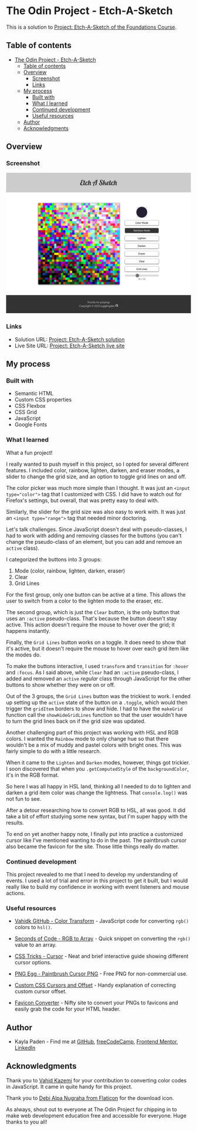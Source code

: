# The Odin Project - Etch-A-Sketch

This is a solution to [Project: Etch-A-Sketch of the Foundations Course](https://www.theodinproject.com/lessons/foundations-etch-a-sketch).

## Table of contents

- [The Odin Project - Etch-A-Sketch](#the-odin-project---etch-a-sketch)
  - [Table of contents](#table-of-contents)
  - [Overview](#overview)
    - [Screenshot](#screenshot)
    - [Links](#links)
  - [My process](#my-process)
    - [Built with](#built-with)
    - [What I learned](#what-i-learned)
    - [Continued development](#continued-development)
    - [Useful resources](#useful-resources)
  - [Author](#author)
  - [Acknowledgments](#acknowledgments)

## Overview

### Screenshot

![Etch-A-Sketch screenshot](./images/etch-a-sketch-screenshot.png)

### Links

- Solution URL: [Project: Etch-A-Sketch solution](https://github.com/jugglingdev/etch-a-sketch)
- Live Site URL: [Project: Etch-A-Sketch live site](https://jugglingdev.github.io/etch-a-sketch/)

## My process

### Built with

- Semantic HTML
- Custom CSS properties
- CSS Flexbox
- CSS Grid
- JavaScript
- Google Fonts

### What I learned

What a fun project!

I really wanted to push myself in this project, so I opted for several different features.  I included color, rainbow, lighten, darken, and eraser modes, a slider to change the grid size, and an option to toggle grid lines on and off.

The color picker was much more simple than I thought.  It was just an `<input type="color">` tag that I customized with CSS.  I did have to watch out for Firefox's settings, but overall, that was pretty easy to deal with.

Similarly, the slider for the grid size was also easy to work with. It was just an `<input type="range">` tag that needed minor doctoring.

Let's talk challenges.  Since JavaScript doesn't deal with pseudo-classes, I had to work with adding and removing classes for the buttons (you can't change the pseudo-class of an element, but you can add and remove an `active` class).  

I categorized the buttons into 3 groups:

  1. Mode (color, rainbow, lighten, darken, eraser)
  2. Clear
  3. Grid Lines

For the first group, only one button can be active at a time.  This allows the user to switch from a color to the lighten mode to the eraser, etc.

The second group, which is just the `Clear` button, is the only button that uses an `:active` pseudo-class.  That's because the button doesn't stay active.  This action doesn't require the mouse to hover over the grid; it happens instantly.

Finally, the `Grid Lines` button works on a toggle.  It does need to show that it's active, but it doesn't require the mouse to hover over each grid item like the modes do.

To make the buttons interactive, I used `transform` and `transition` for `:hover` and `:focus`.  As I said above, while `Clear` had an `:active` pseudo-class, I added and removed an `active` *regular* class through JavaScript for the other buttons to show whether they were on or off.

Out of the 3 groups, the `Grid Lines` button was the trickiest to work.  I ended up setting up the `active` state of the button on a `.toggle`, which would then trigger the `gridItem` borders to show and hide.  I had to have the `makeGrid` function call the `showHideGridLines` function so that the user wouldn't have to turn the grid lines back on if the grid size was updated.

Another challenging part of this project was working with HSL and RGB colors.  I wanted the `Rainbow` mode to only change hue so that there wouldn't be a mix of muddy and pastel colors with bright ones.  This was fairly simple to do with a little research.

When it came to the `Lighten` and `Darken` modes, however, things got trickier.  I soon discovered that when you `.getComputedStyle` of the `backgroundColor`, it's in the RGB format.

So here I was all happy in HSL land, thinking all I needed to do to lighten and darken a grid item color was change the lightness.  That `console.log()` was not fun to see.

After a detour researching how to convert RGB to HSL, all was good.  It did take a bit of effort studying some new syntax, but I'm super happy with the results.

To end on yet another happy note, I finally put into practice a customized cursor like I've mentioned wanting to do in the past.  The paintbrush cursor also became the favicon for the site.  Those little things really do matter.

### Continued development

This project revealed to me that I need to develop my understanding of events.  I used a lot of trial and error in this project to get it built, but I would really like to build my confidence in working with event listeners and mouse actions.

### Useful resources

- [Vahidk GitHub - Color Transform](https://gist.github.com/vahidk/05184faf3d92a0aa1b46aeaa93b07786) - JavaScript code for converting `rgb()` colors to `hsl()`.

- [Seconds of Code - RGB to Array](https://www.30secondsofcode.org/js/s/to-rgb-array/) - Quick snippet on converting the `rgb()` value to an array.

- [CSS Tricks - Cursor](https://css-tricks.com/almanac/properties/c/cursor/) - Neat and brief interactive guide showing different cursor options.

- [PNG Egg - Paintbrush Cursor PNG](https://www.pngegg.com/en/png-nhkyn) - Free PNG for non-commercial use.

- [Custom CSS Cursors and Offset](https://bengammon.co.uk/custom-css-cursors-and-offset/) - Handy explanation of correcting custom cursor offset.

- [Favicon Converter](https://favicon.io/favicon-converter/) - Nifty site to convert your PNGs to favicons and easily grab the code for your HTML header.

## Author

- Kayla Paden - Find me at [GitHub](https://github.com/jugglingdev), [freeCodeCamp](https://www.freecodecamp.org/jugglingdev), [Frontend Mentor](https://www.frontendmentor.io/profile/jugglingdev), [LinkedIn](https://www.linkedin.com/in/kayla-marie-paden)

## Acknowledgments

Thank you to [Vahid Kazemi](https://gist.github.com/vahidk) for your contribution to converting color codes in JavaScript.  It came in quite handy for this project.

Thank you to [Debi Alpa Nugraha from Flaticon](https://www.flaticon.com/free-icons/download) for the download icon.

As always, shout out to everyone at The Odin Project for chipping in to make web development education free and accessible for everyone.  Huge thanks to you all!

